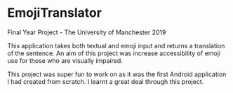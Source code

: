 # EmojiTranslator
Final Year Project - The University of Manchester 2019 

This application takes both textual and emoji input and returns a translation of the sentence. 
An aim of this project was increase accessibility of emoji use for those who are visually impaired.

This project was super fun to work on as it was the first Android application I had created from scratch. 
I learnt a great deal through this project.
